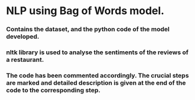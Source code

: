 # NLP using Bag of Words model.
### Contains the dataset, and the python code of the model developed.
### nltk library is used to analyse the sentiments of the reviews of a restaurant.
### The code has been commented accordingly. The crucial steps are marked and detailed description is given at the end of the code to the corresponding step.
